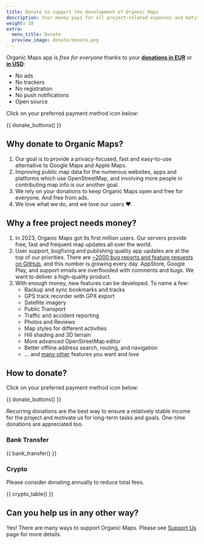 ```yaml
---
title: Donate to support the development of Organic Maps
description: Your money pays for all project-related expenses and motivates us to improve Organic Maps.
weight: 10
extra:
  menu_title: Donate
  preview_image: donate/donate.png
---
```


Organic Maps app is _free for everyone_ thanks to your **[donations in EUR][stripe]** or **[in USD][stripe_usd]**:

- No ads
- No trackers
- No registration
- No push notifications
- Open source

Click on your preferred payment method icon below:

{{ donate_buttons() }}

## Why donate to Organic Maps?

1. Our goal is to provide a privacy-focused, fast and easy-to-use alternative to Google Maps and Apple Maps.
2. Improving public map data for the numerous websites, apps and platforms which use OpenStreetMap, and involving more people in contributing map info is our another goal.
3. We rely on your donations to keep Organic Maps open and free for everyone.
   And free from ads.
4. We love what we do, and we love our users ❤️.

## Why a free project needs money?

1. In 2023, Organic Maps got its first million users.
   Our servers provide free, fast and frequent map updates all over the world.
2. User support, bugfixing and publishing quality app updates are at the top of our priorities.
   There are [~2000 bug reports and feature requests on GitHub][github issues], and this number is growing every day.
   AppStore, Google Play, and support emails are overflooded with comments and bugs. We want to deliver a high-quality product.
3. With enough money, new features can be developed. To name a few:
   - Backup and sync bookmarks and tracks
   - GPS track recorder with GPX export
   - Satellite imagery
   - Public Transport
   - Traffic and accident reporting
   - Photos and Reviews
   - Map styles for different activities
   - Hill shading and 3D terrain
   - More advanced OpenStreetMap editor
   - Better offline address search, routing, and navigation
   - … and [many other][github issues] features you want and love

## How to donate?

Click on your preferred payment method icon below:

{{ donate_buttons() }}

Recurring donations are the best way to ensure a relatively stable income for
the project and motivate us for long-term tasks and goals. One-time donations
are appreciated too.

### Bank Transfer

{{ bank_transfer() }}

### Crypto

Please consider donating annually to reduce total fees.

{{ crypto_table() }}

## Can you help us in any other way?

Yes! There are many ways to support Organic Maps. Please see
[Support Us](@/support-us/index.md) page for more details.

[stripe]: https://donate.organicmaps.app/ "Donate via Stripe in EUR"
[stripe_usd]: https://donate-usd.organicmaps.app/ "Donate via Stripe in USD"
[github issues]: https://github.com/organicmaps/organicmaps/issues "GitHub Issues"
